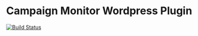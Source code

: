 ﻿# Campaign Monitor Wordpress Plugin
[![Build Status](https://travis-ci.org/campaignmonitor/forms-for-campaign-monitor.svg?branch=master)](https://travis-ci.org/campaignmonitor/forms-for-campaign-monitor)


